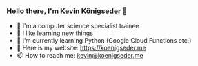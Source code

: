 ### Hello there, I'm Kevin Königseder 👋

- 📖 I'm a computer science specialist trainee
- 🔭 I like learning new things
- 🌱 I’m currently learning Python (Google Cloud Functions etc.)
- 🔗 Here is my website: https://koenigseder.me
- 📫 How to reach me: kevin@koenigseder.me
